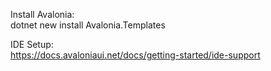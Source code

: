 Install Avalonia:
<br>
dotnet new install Avalonia.Templates

IDE Setup:
<br>
https://docs.avaloniaui.net/docs/getting-started/ide-support
